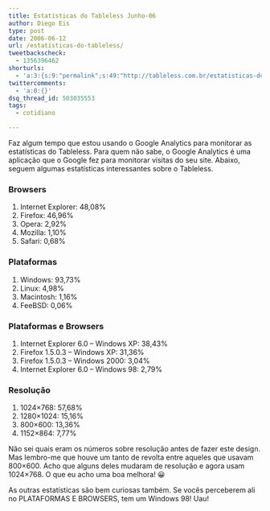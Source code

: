 ```yaml
---
title: Estatísticas do Tableless Junho-06
author: Diego Eis
type: post
date: 2006-06-12
url: /estatisticas-do-tableless/
tweetbackscheck:
  - 1356396462
shorturls:
  - 'a:3:{s:9:"permalink";s:49:"http://tableless.com.br/estatisticas-do-tableless";s:7:"tinyurl";s:26:"http://tinyurl.com/3enj7rg";s:4:"isgd";s:19:"http://is.gd/0RkGcT";}'
twittercomments:
  - 'a:0:{}'
dsq_thread_id: 503035553
tags:
  - cotidiano

---
```

Faz algum tempo que estou usando o Google Analytics para monitorar as estatísticas do Tableless. Para quem não sabe, o Google Analytics é uma aplicação que o Google fez para monitorar visitas do seu site. Abaixo, seguem algumas estatísticas interessantes sobre o Tableless.

### Browsers

  1. Internet Explorer: 48,08%
  2. Firefox: 46,96%
  3. Opera: 2,92%
  4. Mozilla: 1,10%
  5. Safari: 0,68%

### Plataformas

  1. Windows: 93,73%
  2. Linux: 4,98%
  3. Macintosh: 1,16%
  4. FeeBSD: 0,06%

### Plataformas e Browsers

  1. Internet Explorer 6.0 &#8211; Windows XP: 38,43%
  2. Firefox 1.5.0.3 &#8211; Windows XP: 31,36%
  3. Firefox 1.5.0.3 &#8211; Windows 2000: 3,04%
  4. Internet Explorer 6.0 &#8211; Windows 98: 2,79%

### Resolução

  1. 1024&#215;768: 57,68%
  2. 1280&#215;1024: 15,16%
  3. 800&#215;600: 13,36%
  4. 1152&#215;864: 7,77%

Não sei quais eram os números sobre resolução antes de fazer este design. Mas lembro-me que houve um tanto de revolta entre aqueles que usavam 800&#215;600. Acho que alguns deles mudaram de resolução e agora usam 1024&#215;768. O que eu acho uma boa melhora! 😀

As outras estatísticas são bem curiosas também. Se vocês perceberem ali no PLATAFORMAS E BROWSERS, tem um Windows 98! Uau!
